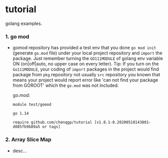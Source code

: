 # tutorial
golang examples.

### 1. go mod
* gomod repository has provided a test env that you done `go mod init` (generate `go.mod` file) under your local project repository and `import` the package. Just remember turning the `GO111MODULE` of golang env variable ON (on|off|auto, no upper case on every letter).
Tip: If you turn on the `Go111MODULE`, your coding of `import` packages in the project would find package from `pkg` repository not usually  `src` repository you known that means your project would report error like 'can not find your package from GOROOT' which the `go.mod` was not included.

  go.mod:
  ```
  module test/gomod
  
  go 1.14
  
  require github.com/chenqgp/tutorial [v1.0.1-0.20200518143801-d085fb9b89a5 or tags]
  ```
### 2. Array Slice Map
* desc...
